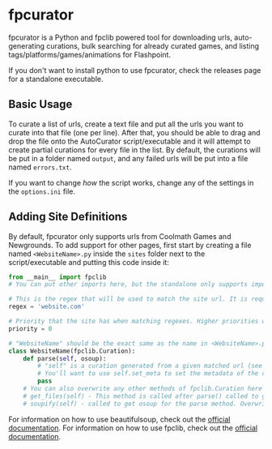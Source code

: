 # fpcurator
fpcurator is a Python and fpclib powered tool for downloading urls, auto-generating curations, bulk searching for already curated games, and listing tags/platforms/games/animations for Flashpoint.

If you don't want to install python to use fpcurator, check the releases page for a standalone executable.

## Basic Usage

To curate a list of urls, create a text file and put all the urls you want to curate into that file (one per line). After that, you should be able to drag and drop the file onto the AutoCurator script/executable and it will attempt to create partial curations for every file in the list. By default, the curations will be put in a folder named `output`, and any failed urls will be put into a file named `errors.txt`.

If you want to change _how_ the script works, change any of the settings in the `options.ini` file.

## Adding Site Definitions

By default, fpcurator only supports urls from Coolmath Games and Newgrounds. To add support for other pages, first start by creating a file named `<WebsiteName>.py` inside the `sites` folder next to the script/executable and putting this code inside it:

```python
from __main__ import fpclib
# You can put other imports here, but the standalone only supports importing the following other libraries from __main__: sys, glob, os, logging, codecs, json, re, bs4, zipfile. Other imports require python to be installed on the host machine.

# This is the regex that will be used to match the site url. It is required!
regex = 'website.com'

# Priority that the site has when matching regexes. Higher priorities will be checked first. If left out, it is assumed to be 0.
priority = 0

# "WebsiteName" should be the exact same as the name in <WebsiteName>.py, otherwise fpcurator will complain.
class WebsiteName(fpclib.Curation):
    def parse(self, osoup):
        # "self" is a curation generated from a given matched url (see fpclib.Curation in the fpclib documentation), while osoup is a beautifulsoup object generated from the html downloaded from the given matched url.
        # You'll want to use self.set_meta to set the metadata of the curation based upon the osoup object.
        pass
	# You can also overwrite any other methods of fpclib.Curation here to add custom functionality, including but not limited to:
    # get_files(self) - This method is called after parse() called to get the files specified by the launch commands of the curation and additional apps (by default). Overwrite it if you want to download other files into the curation (like for html files).
    # soupify(self) - called to get osoup for the parse method. Overwrite it if you need to provide specific information (like login info or a captcha token) to a webpage in order to access the page properly.
```

For information on how to use beautifulsoup, check out the [official documentation](https://www.crummy.com/software/BeautifulSoup/bs4/doc/).
For information on how to use fpclib, check out the [official documentation](https://xmgzx.github.io/apps/fpclib/).